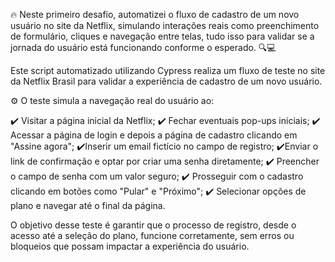 🔥 Neste primeiro desafio, automatizei o fluxo de cadastro de um novo usuário no site da Netflix, simulando interações reais como preenchimento de formulário, cliques e navegação entre telas, tudo isso para validar se a jornada do usuário está funcionando conforme o esperado. 🔍💻

Este script automatizado utilizando Cypress realiza um fluxo de teste no site da Netflix Brasil para validar a experiência de cadastro de um novo usuário. 

⚙️ O teste simula a navegação real do usuário ao:

✔️ Visitar a página inicial da Netflix;
✔️ Fechar eventuais pop-ups iniciais;
✔️ Acessar a página de login e depois a página de cadastro clicando em "Assine agora";
✔️Inserir um email fictício no campo de registro;
✔️Enviar o link de confirmação e optar por criar uma senha diretamente;
✔️ Preencher o campo de senha com um valor seguro;
✔️ Prosseguir com o cadastro clicando em botões como "Pular" e "Próximo";
✔️ Selecionar opções de plano e navegar até o final da página.

O objetivo desse teste é garantir que o processo de registro, desde o acesso até a seleção do plano, funcione corretamente, sem erros ou bloqueios que possam impactar a experiência do usuário.
